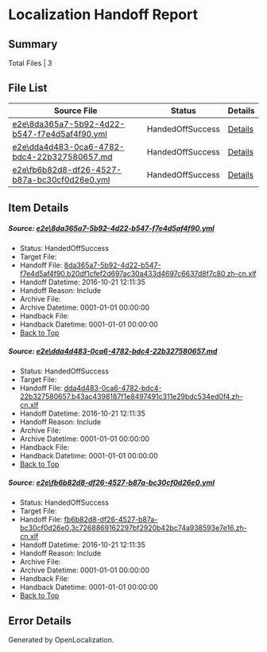 # <a name='report-top'></a> Localization Handoff Report

## Summary
 Total Files | 3

## File List
 Source File | Status | Details 
 ----------- | ------ | ------- 
 [e2e\8da365a7-5b92-4d22-b547-f7e4d5af4f90.yml](https://github.com/OpenLocalizationTestOrg/ol-test0/blob/148113a6abbd38b7bc89fbb86c83499461a24195/e2e/8da365a7-5b92-4d22-b547-f7e4d5af4f90.yml) | HandedOffSuccess | [Details](#616919a5aca56965c7c4dec17ce602f04ebecdef1)
 [e2e\dda4d483-0ca6-4782-bdc4-22b327580657.md](https://github.com/OpenLocalizationTestOrg/ol-test0/blob/148113a6abbd38b7bc89fbb86c83499461a24195/e2e/dda4d483-0ca6-4782-bdc4-22b327580657.md) | HandedOffSuccess | [Details](#74a02b27ce18a3b4dff2925737ce871bab061b412)
 [e2e\fb6b82d8-df26-4527-b87a-bc30cf0d26e0.yml](https://github.com/OpenLocalizationTestOrg/ol-test0/blob/148113a6abbd38b7bc89fbb86c83499461a24195/e2e/fb6b82d8-df26-4527-b87a-bc30cf0d26e0.yml) | HandedOffSuccess | [Details](#679cb9d8c2a53b8429fd2d4027ac4c14e37702973)

## Item Details
##### <a name='616919a5aca56965c7c4dec17ce602f04ebecdef1'></a> Source: [e2e\8da365a7-5b92-4d22-b547-f7e4d5af4f90.yml](https://github.com/OpenLocalizationTestOrg/ol-test0/blob/148113a6abbd38b7bc89fbb86c83499461a24195/e2e/8da365a7-5b92-4d22-b547-f7e4d5af4f90.yml)
* Status: HandedOffSuccess
* Target File: 
* Handoff File: [8da365a7-5b92-4d22-b547-f7e4d5af4f90.b20df1cfef2d697ac30a433d4697c6637d8f7c80.zh-cn.xlf](https://github.com/OpenLocalizationTestOrg/ol-test0-handoff/blob/0739a223d6823c4f282afcffcb2b4d850ab33610/ol-handoff/OpenLocalizationTestOrg/ol-test0-zhcn/shujia/ht/8da365a7-5b92-4d22-b547-f7e4d5af4f90.b20df1cfef2d697ac30a433d4697c6637d8f7c80.zh-cn.xlf)
* Handoff Datetime: 2016-10-21 12:11:35
* Handoff Reason: Include
* Archive File: 
* Archive Datetime: 0001-01-01 00:00:00
* Handback File: 
* Handback Datetime: 0001-01-01 00:00:00
* [Back to Top](#report-top)

##### <a name='74a02b27ce18a3b4dff2925737ce871bab061b412'></a> Source: [e2e\dda4d483-0ca6-4782-bdc4-22b327580657.md](https://github.com/OpenLocalizationTestOrg/ol-test0/blob/148113a6abbd38b7bc89fbb86c83499461a24195/e2e/dda4d483-0ca6-4782-bdc4-22b327580657.md)
* Status: HandedOffSuccess
* Target File: 
* Handoff File: [dda4d483-0ca6-4782-bdc4-22b327580657.b43ac4398187f1e8497491c311e29bdc534ed0f4.zh-cn.xlf](https://github.com/OpenLocalizationTestOrg/ol-test0-handoff/blob/0739a223d6823c4f282afcffcb2b4d850ab33610/ol-handoff/OpenLocalizationTestOrg/ol-test0-zhcn/shujia/ht/dda4d483-0ca6-4782-bdc4-22b327580657.b43ac4398187f1e8497491c311e29bdc534ed0f4.zh-cn.xlf)
* Handoff Datetime: 2016-10-21 12:11:35
* Handoff Reason: Include
* Archive File: 
* Archive Datetime: 0001-01-01 00:00:00
* Handback File: 
* Handback Datetime: 0001-01-01 00:00:00
* [Back to Top](#report-top)

##### <a name='679cb9d8c2a53b8429fd2d4027ac4c14e37702973'></a> Source: [e2e\fb6b82d8-df26-4527-b87a-bc30cf0d26e0.yml](https://github.com/OpenLocalizationTestOrg/ol-test0/blob/148113a6abbd38b7bc89fbb86c83499461a24195/e2e/fb6b82d8-df26-4527-b87a-bc30cf0d26e0.yml)
* Status: HandedOffSuccess
* Target File: 
* Handoff File: [fb6b82d8-df26-4527-b87a-bc30cf0d26e0.3c7268869162297bf2920b42bc74a938593e7e16.zh-cn.xlf](https://github.com/OpenLocalizationTestOrg/ol-test0-handoff/blob/0739a223d6823c4f282afcffcb2b4d850ab33610/ol-handoff/OpenLocalizationTestOrg/ol-test0-zhcn/shujia/ht/fb6b82d8-df26-4527-b87a-bc30cf0d26e0.3c7268869162297bf2920b42bc74a938593e7e16.zh-cn.xlf)
* Handoff Datetime: 2016-10-21 12:11:35
* Handoff Reason: Include
* Archive File: 
* Archive Datetime: 0001-01-01 00:00:00
* Handback File: 
* Handback Datetime: 0001-01-01 00:00:00
* [Back to Top](#report-top)


## Error Details

Generated by OpenLocalization.
